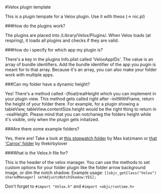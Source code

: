 #Velox plugin template

This is a plugin tempate for a Velox plugin. Use it with theos (-> nic.pl)


###How do the plugins work?

The plugins are placed into /Library/Velox/Plugins/. When Velox loads (at respring), it loads all plugins and checks if they are valid. 

###How do i specify for which app my plugin is?

There's a key in the plugins Info.plist called 'VeloxAppIDs'. The value is an array of bundle identifiers. Add the bundle identifier of the app you pugin is meant for to that array. Because it's an array, you can also make your folder work with multiple apps.

###Can my folder have a dynamic height?

Yes! There's a method called -(float)realHeight which you can implement in your plugin view. This method gets called right after -initWithFrame, return the height of your folder there. For example, for a plugin showing a tableView, tableView.contentSize.height would be the right thing to return in -realHeight. Please mind that you can notchaneg the folders height while it's visible, only when the plugin gets initalized.

###Are there some example folders?

Yes, there are! Take a look at [this stopwatch folder](https://github.com/maxkatzmann/Velox-Stopwatch) by Max katzmann or [that 'Carrox' folder](https://github.com/hbang/Carrox) by thekirbylover 

###What is the Velox.h file for?

This is the header of the velox manager. You can use the methods to set custom options for your folder plugin like the folder arrow background image, or dim the notch shadow.
Example usage:
		```[[objc_getClass("Velox") sharedManager] setAdjustsNotchShadow:YES];```


Don't forget to ```#import "Velox.h"``` and ```#import <objc/runtime.h>```
